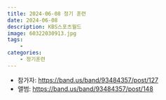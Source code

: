 ```yaml
---
title: 2024-06-08 정기 훈련
date: 2024-06-08
description: KBS스포츠월드
image: 60322030913.jpg
tags:
    - 
categories:
    - 정기훈련
---
```


- 참가자: https://band.us/band/93484357/post/127
- 앨범: https://band.us/band/93484357/post/148